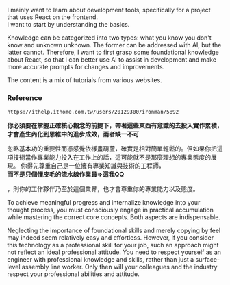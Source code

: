 I mainly want to learn about development tools, specifically for a project that uses React on the frontend.<br>
I want to start by understanding the basics.<br>

Knowledge can be categorized into two types: what you know you don't know and unknown unknown. The former can be addressed with AI, but the latter cannot. Therefore, I want to first grasp some foundational knowledge about React, so that I can better use AI to assist in development and make more accurate prompts for changes and improvements.<br>

The content is a mix of tutorials from various websites.<br>
### Reference
    https://ithelp.ithome.com.tw/users/20129300/ironman/5892


**你必須要在掌握正確核心觀念的前提下，帶著這些東西有意識的去投入實作累積，才會產生內化到思維中的進步成效，兩者缺一不可**

忽略基本功的重要性而憑感覺依樣畫葫蘆，確實是相對簡單輕鬆的。但如果你把這項技術當作專業能力投入在工作上的話，這可能就不是那麼理想的專業態度的展現。
你得先尊重自己是一位擁有專業知識與技術的工程師，<br>
**而不是只個懂皮毛的流水線作業員=>這我QQ**

，則你的工作夥伴乃至於這個業界，也才會尊重你的專業能力以及態度。

To achieve meaningful progress and internalize knowledge into your thought process, you must consciously engage in practical accumulation while mastering the correct core concepts. Both aspects are indispensable.

Neglecting the importance of foundational skills and merely copying by feel may indeed seem relatively easy and effortless. However, if you consider this technology as a professional skill for your job, such an approach might not reflect an ideal professional attitude. You need to respect yourself as an engineer with professional knowledge and skills, rather than just a surface-level assembly line worker. Only then will your colleagues and the industry respect your professional abilities and attitude.
